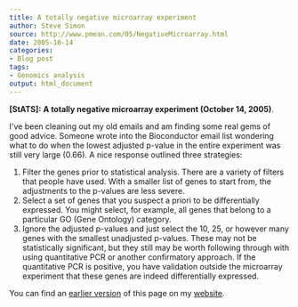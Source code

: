 ```yaml
---
title: A totally negative microarray experiment
author: Steve Simon
source: http://www.pmean.com/05/NegativeMicroarray.html
date: 2005-10-14
categories:
- Blog post
tags:
- Genomics analysis
output: html_document
---
```

**[StATS]:** **A totally negative microarray
experiment (October 14, 2005)**.

I've been cleaning out my old emails and am finding some real gems of
good advice. Someone wrote into the Bioconductor email list wondering
what to do when the lowest adjusted p-value in the entire experiment was
still very large (0.66). A nice response outlined three strategies:

1.  Filter the genes prior to statistical analysis. There are a variety
    of filters that people have used. With a smaller list of genes to
    start from, the adjustments to the p-values are less severe.
2.  Select a set of genes that you suspect a priori to be differentially
    expressed. You might select, for example, all genes that belong to a
    particular GO (Gene Ontology) category.
3.  Ignore the adjusted p-values and just select the 10, 25, or however
    many genes with the smallest unadjusted p-values. These may not be
    statistically significant, but they still may be worth following
    through with using quantitative PCR or another confirmatory
    approach. If the quantitative PCR is positive, you have validation
    outside the microarray experiment that these genes are indeed
    differentially expressed.

You can find an [earlier version][sim1] of this page on my [website][sim2].

[sim1]: http://www.pmean.com/05/NegativeMicroarray.html
[sim2]: http://www.pmean.com
